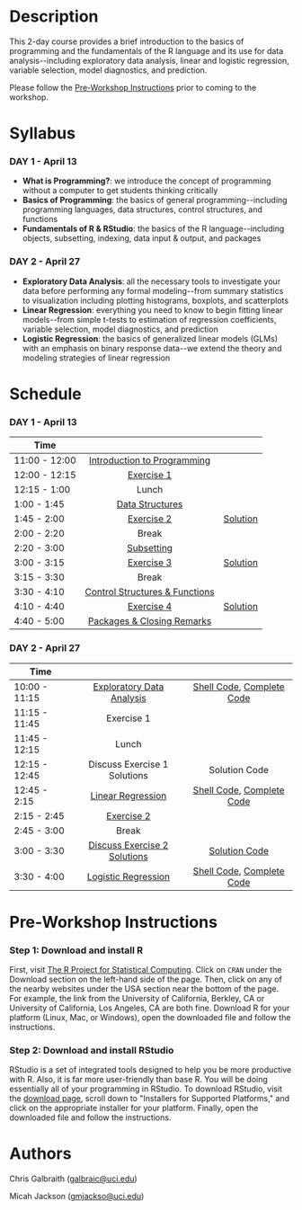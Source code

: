 # Description
This 2-day course provides a brief introduction to the basics of programming and the fundamentals of the R language and its use for data analysis--including exploratory data analysis, linear and logistic regression, variable selection, model diagnostics, and prediction.

Please follow the [Pre-Workshop Instructions](#Instructions) prior to coming to the workshop.


# Syllabus
### DAY 1 - April 13
* **What is Programming?**: we introduce the concept of programming without a computer to get students thinking critically
* **Basics of Programming**: the basics of general programming--including programming languages, data structures, control structures, and functions
* **Fundamentals of R & RStudio**: the basics of the R language--including objects, subsetting, indexing, data input & output, and packages

### DAY 2 - April 27
* **Exploratory Data Analysis**: all the necessary tools to investigate your data before performing any formal modeling--from summary statistics to visualization including plotting histograms, boxplots, and scatterplots
* **Linear Regression**: everything you need to know to begin fitting linear models--from simple t-tests to estimation of regression coefficients, variable selection, model diagnostics, and prediction
* **Logistic Regression**: the basics of generalized linear models (GLMs) with an emphasis on binary response data--we extend the theory and modeling strategies of linear regression


# Schedule

### DAY 1 - April 13

| 	   Time	      |            			         	|							              |
| -------------   | :-----------------------:	| :-----------------------: |   
|  11:00 - 12:00  | [Introduction to Programming](https://datumu.github.io/CSULB_Intro_R/day_1/slides/session_1/session_1.html)	|		|
|	 12:00 - 12:15 	| [Exercise 1](https://datumu.github.io/CSULB_Intro_R/day_1/exercises/exercise_1/ex_1.html) | |
|	 12:15 - 1:00   | Lunch | |
|	 1:00 - 1:45 	  | [Data Structures](https://datumu.github.io/CSULB_Intro_R/day_1/slides/session_2/session_2.html) | |
|	 1:45 - 2:00 	  | [Exercise 2](https://datumu.github.io/CSULB_Intro_R/day_1/exercises/exercise_2/ex_2.html) | [Solution](https://datumu.github.io/CSULB_Intro_R/day_1/exercises/exercise_2/solution_2.html) |
|	 2:00 - 2:20 	  | Break | |
|	 2:20 - 3:00 	  | [Subsetting ](https://datumu.github.io/CSULB_Intro_R/day_1/slides/session_3/session_3.html)| |
|	 3:00 - 3:15 	  | [Exercise 3](https://datumu.github.io/CSULB_Intro_R/day_1/exercises/exercise_3/ex_3.html) | [Solution](https://datumu.github.io/CSULB_Intro_R/day_1/exercises/exercise_3/solution_3.html) |
|	 3:15 - 3:30    | Break | |
|	 3:30 - 4:10    | [Control Structures & Functions](https://datumu.github.io/CSULB_Intro_R/day_1/slides/session_4/session_4.html) | |
|	 4:10 - 4:40 	  | [Exercise 4](https://datumu.github.io/CSULB_Intro_R/day_1/exercises/exercise_4/ex_4.html) | [Solution](https://datumu.github.io/CSULB_Intro_R/day_1/exercises/exercise_4/solution_4.html) |
|	 4:40 - 5:00 	  | [Packages & Closing Remarks](https://datumu.github.io/CSULB_Intro_R/day_1/slides/session_5/session_5.html) | |


### DAY 2 - April 27

| 	   Time	      |           			         	|							              |
| -------------   | :-----------------------:	| :-----------------------: |   
|  10:00 - 11:15  | [Exploratory Data Analysis](https://datumu.github.io/CSULB_Intro_R/day_2/slides/session_1/session_1.html) | [Shell Code](https://datumu.github.io/CSULB_Intro_R/day_2/slides/session_1/shell_code.R), [Complete Code](https://datumu.github.io/CSULB_Intro_R/day_2/slides/session_1/complete_code.R)	|
|	 11:15 - 11:45 	| Exercise 1 | |
|	 11:45 - 12:15 	| Lunch | |
|	 12:15 - 12:45  | Discuss Exercise 1 Solutions | Solution Code |
|	 12:45 - 2:15 	| [Linear Regression](https://datumu.github.io/CSULB_Intro_R/day_2/slides/session_2/session_2.html) | [Shell Code](https://datumu.github.io/CSULB_Intro_R/day_2/slides/session_2/shell_code.R), [Complete Code](https://datumu.github.io/CSULB_Intro_R/day_2/slides/session_2/complete_code.R) |
|	 2:15 - 2:45 	  | [Exercise 2](https://datumu.github.io/CSULB_Intro_R/day_2/exercises/exercise_2/ex_2.html) | |
|	 2:45 - 3:00  	| Break | |
|	 3:00 - 3:30 	  | [Discuss Exercise 2 Solutions](https://datumu.github.io/CSULB_Intro_R/day_2/exercises/exercise_2/ex_2_soln.html) | [Solution Code](https://datumu.github.io/CSULB_Intro_R/day_2/exercises/exercise_2/soln_2) |
|	 3:30 - 4:00  	| [Logistic Regression](https://datumu.github.io/CSULB_Intro_R/day_2/slides/session_3/session_3.html) | [Shell Code](https://datumu.github.io/CSULB_Intro_R/day_2/slides/session_3/shell_code.R), [Complete Code](https://datumu.github.io/CSULB_Intro_R/day_2/slides/session_3/complete_code.R) |


# <a name="Instructions"></a>Pre-Workshop Instructions
### Step 1: Download and install R
First, visit [The R Project for Statistical Computing](https://www.r-project.org/). Click on `CRAN` under the Download section on the left-hand side of the page. Then, click on any of the nearby websites under the USA section near the bottom of the page. For example, the link from the University of California, Berkley, CA or University of California, Los Angeles, CA are both fine. Download R for your platform (Linux, Mac, or Windows), open the downloaded file and follow the instructions.

### Step 2: Download and install RStudio
RStudio is a set of integrated tools designed to help you be more productive with R. Also, it is far more user-friendly than base R. You will be doing essentially all of your programming in RStudio. To download RStudio, visit the [download page](https://www.rstudio.com/products/rstudio/download/), scroll down to "Installers for Supported Platforms," and click on the appropriate installer for your platform. Finally, open the downloaded file and follow the instructions.


# Authors
Chris Galbraith (<galbraic@uci.edu>)

Micah Jackson (<gmjackso@uci.edu>)
